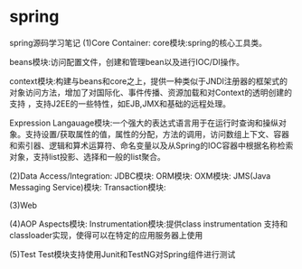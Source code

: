 # spring
spring源码学习笔记
(1)Core Container: 
core模块:spring的核心工具类。

beans模块:访问配置文件，创建和管理bean以及进行IOC/DI操作。

context模块:构建与beans和core之上，提供一种类似于JNDI注册器的框架式的对象访问方法，增加了对国际化、事件传播、资源加载和对Context的透明创建的支持 ，支持J2EE的一些特性，如EJB,JMX和基础的远程处理。

Expression Langauage模块:一个强大的表达式语言用于在运行时查询和操纵对象。支持设置/获取属性的值，属性的分配，方法的调用，访问数组上下文、容器和索引器、逻辑和算术运算符、命名变量以及从Spring的IOC容器中根据名称检索对象，支持list投影、选择和一般的list聚合。

(2)Data Access/Integration:
JDBC模块:
ORM模块:
OXM模块:
JMS(Java Messaging Service)模块:
Transaction模块:

(3)Web



(4)AOP
Aspects模块:
Instrumentation模块:提供class instrumentation 支持和classloader实现，使得可以在特定的应用服务器上使用

(5)Test
Test模块支持使用Junit和TestNG对Spring组件进行测试


